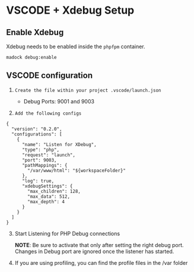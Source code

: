 # VSCODE + Xdebug Setup

## Enable Xdebug

Xdebug needs to be enabled inside the `phpfpm` container.

```
madock debug:enable
```

## VSCODE configuration

1. `Create the file within your project .vscode/launch.json`
    * Debug Ports: 9001 and 9003

2. `Add the following configs`

```
{
  "version": "0.2.0",
  "configurations": [
    {
      "name": "Listen for XDebug",
      "type": "php",
      "request": "launch",
      "port": 9003,
      "pathMappings": {
        "/var/www/html": "${workspaceFolder}"
      },
      "log": true,
      "xdebugSettings": {
        "max_children": 128,
        "max_data": 512,
        "max_depth": 4
      }
    }
  ]
}
```

3. Start Listening for PHP Debug connections

   **NOTE**: Be sure to activate that only after setting the right debug port. Changes in Debug port are ignored once the listener has started.

4. If you are using profiling, you can find the profile files in the <project>/var folder
